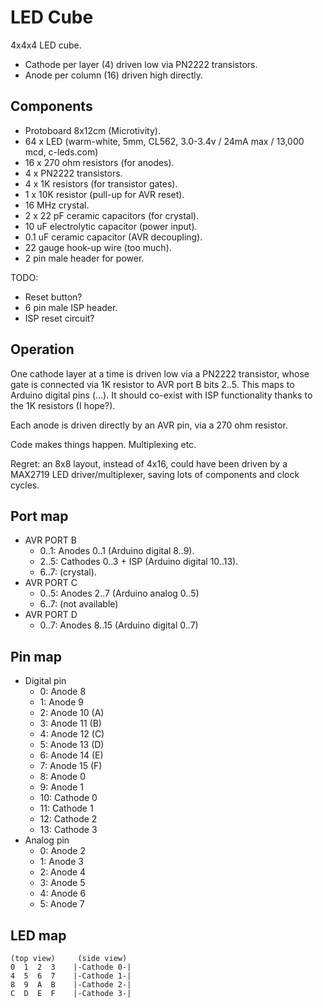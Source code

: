 LED Cube
========

4x4x4 LED cube.

* Cathode per layer (4) driven low via PN2222 transistors.
* Anode per column (16) driven high directly.


Components
----------

* Protoboard 8x12cm (Microtivity).
* 64 x LED (warm-white, 5mm, CL562, 3.0-3.4v / 24mA max / 13,000 mcd, c-leds.com)
* 16 x 270 ohm resistors (for anodes).
* 4 x PN2222 transistors.
* 4 x 1K resistors (for transistor gates).
* 1 x 10K resistor (pull-up for AVR reset).
* 16 MHz crystal.
* 2 x 22 pF ceramic capacitors (for crystal).
* 10 uF electrolytic capacitor (power input).
* 0.1 uF ceramic capacitor (AVR decoupling).
* 22 gauge hook-up wire (too much).
* 2 pin male header for power.

TODO:

* Reset button?
* 6 pin male ISP header.
* ISP reset circuit?


Operation
---------

One cathode layer at a time is driven low via a PN2222 transistor, whose gate
is connected via 1K resistor to AVR port B bits 2..5. This maps to Arduino
digital pins (...). It should co-exist with ISP functionality thanks to the
1K resistors (I hope?).

Each anode is driven directly by an AVR pin, via a 270 ohm resistor.

Code makes things happen. Multiplexing etc.

Regret: an 8x8 layout, instead of 4x16, could have been driven by a MAX2719
LED driver/multiplexer, saving lots of components and clock cycles.


Port map
--------

* AVR PORT B
  * 0..1: Anodes 0..1 (Arduino digital 8..9).
  * 2..5: Cathodes 0..3 + ISP (Arduino digital 10..13).
  * 6..7: (crystal).
* AVR PORT C
  * 0..5: Anodes 2..7 (Arduino analog 0..5)
  * 6..7: (not available)
* AVR PORT D
  * 0..7: Anodes 8..15 (Arduino digital 0..7)


Pin map
-------

* Digital pin
  * 0: Anode 8
  * 1: Anode 9
  * 2: Anode 10 (A)
  * 3: Anode 11 (B)
  * 4: Anode 12 (C)
  * 5: Anode 13 (D)
  * 6: Anode 14 (E)
  * 7: Anode 15 (F)
  * 8: Anode 0
  * 9: Anode 1
  * 10: Cathode 0
  * 11: Cathode 1
  * 12: Cathode 2
  * 13: Cathode 3
* Analog pin
  * 0: Anode 2
  * 1: Anode 3
  * 2: Anode 4
  * 3: Anode 5
  * 4: Anode 6
  * 5: Anode 7


LED map
-------

    (top view)     (side view)
    0  1  2  3    |-Cathode 0-|
    4  5  6  7    |-Cathode 1-|
    8  9  A  B    |-Cathode 2-|
    C  D  E  F    |-Cathode 3-|
